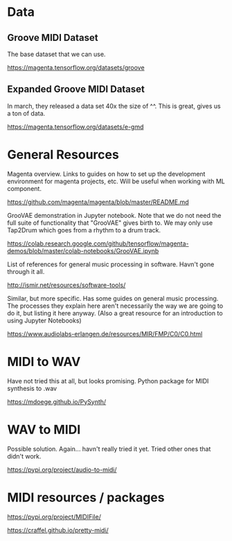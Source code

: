 # Data

## Groove MIDI Dataset

The base dataset that we can use. 

https://magenta.tensorflow.org/datasets/groove

## Expanded Groove MIDI Dataset 

In march, they released a data set 40x the size of ^^. This is great, gives us a ton of data.

https://magenta.tensorflow.org/datasets/e-gmd

# General Resources

Magenta overview. Links to guides on how to set up the development environment for magenta projects, etc. Will be useful when working with ML component.

https://github.com/magenta/magenta/blob/master/README.md

GrooVAE demonstration in Jupyter notebook. Note that we do not need the full suite of functionality that "GrooVAE" gives birth to. We may only use Tap2Drum which goes from a rhythm to a drum track.

https://colab.research.google.com/github/tensorflow/magenta-demos/blob/master/colab-notebooks/GrooVAE.ipynb

List of references for general music processing in software. Havn't gone through it all.

http://ismir.net/resources/software-tools/

Similar, but more specific. Has some guides on general music processing. The processes they explain here aren't necessarily the way we are going to do it, but listing it here anyway. (Also a great resource for an introduction to using Jupyter Notebooks) 

https://www.audiolabs-erlangen.de/resources/MIR/FMP/C0/C0.html

# MIDI to WAV

Have not tried this at all, but looks promising. Python package for MIDI synthesis to .wav

https://mdoege.github.io/PySynth/

# WAV to MIDI 

Possible solution. Again... havn't really tried it yet. Tried other ones that didn't work.

https://pypi.org/project/audio-to-midi/

# MIDI resources / packages 

https://pypi.org/project/MIDIFile/

https://craffel.github.io/pretty-midi/









